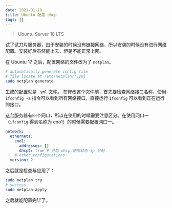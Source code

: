 ```yaml
---
date: 2021-01-18
title: Ubuntu 配置 dhcp
tags: []
---
```

> Ubuntu Server 18 LTS

试了试刀片服务器，由于安装的时候没有链接网络，所以安装的时候没有进行网络配置。安装好后虽然能上去，但是不能正常上网。

在 Ubuntu 17 之后，配置网络的文件改为了 `netplan`。

```bash
# automatically generate config file
# file locate at /etc/netplan/*.yml
sudo netplan generate
```

生成的配置就是 `.yml` 文件。
在修改这个文件前，首先要检查网络接口名称，使用 `ifconfig -a` 指令可以看到所有网络接口，直接运行 `ifconfig` 可以看到正在运行的接口。

这台服务器有四个网口，所以在使用的时候需要注意区分。在使用网口一（`ifconfig` 得到名称为 eno1）的时候需要配置网口一。

```yml
network:
  ethernets:
    eno1:
      addresses: []
      dhcp4: true # 开启 dhcp,使用动态 ip 分配
    # other configurations
  version: 2
```

之后就是检查与应用了：

```bash
sudo netplan try
# success
sudo netplan apply
```

之后就能配置完毕了。